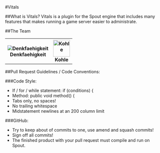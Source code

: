 #Vitals

##What is Vitals?
Vitals is a plugin for the Spout engine that includes many features that makes running a game server easier to administrate. 

##The Team
<table>
	<tr>
		<th><img src="https://en.gravatar.com/userimage/29837749/a5bf1842093967471dc0bf067f1c724d.png?size=55" alt="Denkfaehigkeit" title="DrAgonmoray"/><br/>Denkfaehigkeit</th>
		<th><img src="https://dl.dropbox.com/u/35876967/fancykohlewhitebg.png" width="55" height="55" alt="Kohle" title="Kohle"/><br/>Kohle</th>
	</tr>
</table>

##Pull Request Guidelines / Code Conventions:

###Code Style:

* If / for / while statement: if (conditions) {
* Method: public void method() {
* Tabs only, no spaces!
* No trailing whitespace
* Midstatement newlines at an 200 column limit

###GitHub:

* Try to keep about of commits to one, use amend and squash commits!
* Sign off all commits!
* The finished product with your pull request must compile and run on Spout.